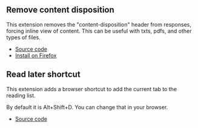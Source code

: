 ## Remove content disposition

This extension removes the "content-disposition" header from responses, forcing inline view of content. This can be useful with txts, pdfs, and other types of files.

* [Source code](https://github.com/alurm/alurm.github.io/tree/main/extensions/remove-content-disposition/source)
* [Install on Firefox](remove-content-disposition/extension.xpi)

## Read later shortcut

This extension adds a browser shortcut to add the current tab to the reading list.

By default it is Alt+Shift+D. You can change that in your browser.

* [Source code](https://github.com/alurm/browser-read-later-shortcut)
